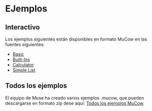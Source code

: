 # EJemplos

## Interactivo
Los ejemplos siguientes están disponibles en formato MuCow en las fuentes siguientes:

* [Basic](ExampleMucow.mucow.html)
* [Built-Ins](BuiltIn.mucow.html)
* [Calculator](Calculator.mucow.html)
* [Simple List](SimpleList.mucow.html)

## Todos los ejemplos
El equipo de Muse ha creado varios ejemplos .mucow, que pueden descargarse en formato zip dese aquí: [Todos los ejemplos MuCow](assets/mucow-examples.zip).
